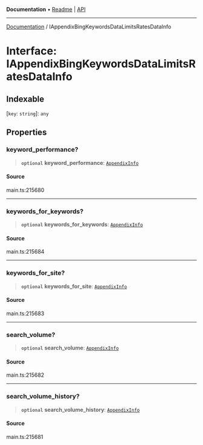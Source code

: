 **Documentation** • [Readme](../README.md) \| [API](../globals.md)

***

[Documentation](../README.md) / IAppendixBingKeywordsDataLimitsRatesDataInfo

# Interface: IAppendixBingKeywordsDataLimitsRatesDataInfo

## Indexable

 \[`key`: `string`\]: `any`

## Properties

### keyword\_performance?

> **`optional`** **keyword\_performance**: [`AppendixInfo`](../classes/AppendixInfo.md)

#### Source

main.ts:215680

***

### keywords\_for\_keywords?

> **`optional`** **keywords\_for\_keywords**: [`AppendixInfo`](../classes/AppendixInfo.md)

#### Source

main.ts:215684

***

### keywords\_for\_site?

> **`optional`** **keywords\_for\_site**: [`AppendixInfo`](../classes/AppendixInfo.md)

#### Source

main.ts:215683

***

### search\_volume?

> **`optional`** **search\_volume**: [`AppendixInfo`](../classes/AppendixInfo.md)

#### Source

main.ts:215682

***

### search\_volume\_history?

> **`optional`** **search\_volume\_history**: [`AppendixInfo`](../classes/AppendixInfo.md)

#### Source

main.ts:215681

